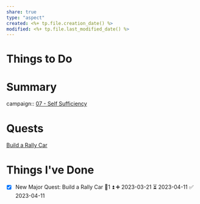```yaml
---
share: true
type: "aspect"
created: <%+ tp.file.creation_date() %> 
modified: <%+ tp.file.last_modified_date() %>
---
```

 
# Things to Do


# Summary
campaign:: [07 - Self Sufficiency](./07%20-%20Self%20Sufficiency.md)
# Quests
[Build a Rally Car](./Build%20a%20Rally%20Car.md)
# Things I've Done
- [x] New Major Quest: Build a Rally Car 🥄1 ⏫ ➕ 2023-03-21 ⏳ 2023-04-11 ✅ 2023-04-11
